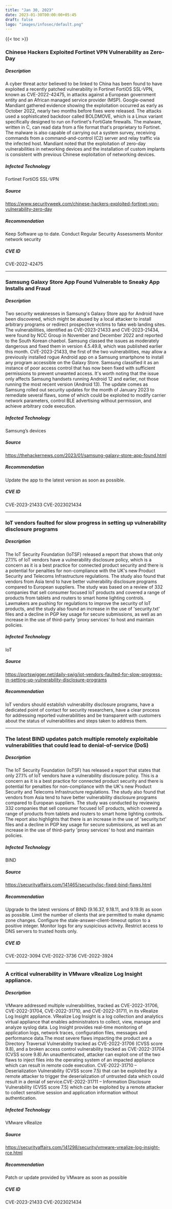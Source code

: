 ```yaml
---
title: "Jan 30, 2023"
date: 2023-01-30T00:00:00+05:45
draft: false
logo: "images/infosec/default.png"
---
```


{{< toc >}}

### Chinese Hackers Exploited Fortinet VPN Vulnerability as Zero-Day

##### Description
A cyber threat actor believed to be linked to China has been found to have exploited a recently patched vulnerability in Fortinet FortiOS SSL-VPN, known as CVE-2022-42475, in attacks against a European government entity and an African managed service provider (MSP). Google-owned Mandiant gathered evidence showing the exploitation occurred as early as October 2022, nearly two months before fixes were released. The attacks used a sophisticated backdoor called BOLDMOVE, which is a Linux variant specifically designed to run on Fortinet's FortiGate firewalls. The malware, written in C, can read data from a file format that's proprietary to Fortinet. The malware is also capable of carrying out a system survey, receiving commands from a command-and-control (C2) server and relay traffic via the infected host. Mandiant noted that the exploitation of zero-day vulnerabilities in networking devices and the installation of custom implants is consistent with previous Chinese exploitation of networking devices.

##### Infected Technology
Fortinet FortiOS SSL-VPN

##### Source
https://www.securityweek.com/chinese-hackers-exploited-fortinet-vpn-vulnerability-zero-day

##### Recommendation
Keep Software up to date.
Conduct Regular Security Assessments
Monitor network security 

##### CVE ID
CVE-2022-42475

----------------

### Samsung Galaxy Store App Found Vulnerable to Sneaky App Installs and Fraud

##### Description
Two security weaknesses in Samsung's Galaxy Store app for Android have been discovered, which might be abused by a local attacker to install arbitrary programs or redirect prospective victims to fake web landing sites. The vulnerabilities, identified as CVE-2023-21433 and CVE-2023-21434, were found by NCC Group in November and December 2022 and reported to the South Korean chaebol. Samsung classed the issues as moderately dangerous and fixed them in version 4.5.49.8, which was published earlier this month. CVE-2023-21433, the first of the two vulnerabilities, may allow a previously installed rogue Android app on a Samsung smartphone to install any program accessible on the Galaxy Store. Samsung classified it as an instance of poor access control that has now been fixed with sufficient permissions to prevent unwanted access. It's worth noting that the issue only affects Samsung handsets running Android 12 and earlier, not those running the most recent version (Android 13). The update comes as Samsung rolled out security updates for the month of January 2023 to remediate several flaws, some of which could be exploited to modify carrier network parameters, control BLE advertising without permission, and achieve arbitrary code execution.

##### Infected Technology
Samsung’s devices

##### Source
https://thehackernews.com/2023/01/samsung-galaxy-store-app-found.html

##### Recommendation
Update the app to the latest version as soon as possible.

##### CVE ID
CVE-2023-21433
CVE-2023021434

----------------

### IoT vendors faulted for slow progress in setting up vulnerability disclosure programs

##### Description
The IoT Security Foundation (IoTSF) released a report that shows that only 27.1% of IoT vendors have a vulnerability disclosure policy, which is a concern as it is a best practice for connected product security and there is a potential for penalties for non-compliance with the UK's new Product Security and Telecoms Infrastructure regulations. The study also found that vendors from Asia tend to have better vulnerability disclosure programs compared to European suppliers. The study was based on a review of 332 companies that sell consumer focused IoT products and covered a range of products from tablets and routers to smart home lighting controls. Lawmakers are pushing for regulations to improve the security of IoT products, and the study also found an increase in the use of 'security.txt' files and a decline in PGP key usage for secure submissions, as well as an increase in the use of third-party 'proxy services' to host and maintain policies.

##### Infected Technology
IoT

##### Source
https://portswigger.net/daily-swig/iot-vendors-faulted-for-slow-progress-in-setting-up-vulnerability-disclosure-programs

##### Recommendation
IoT vendors should establish vulnerability disclosure programs, have a dedicated point of contact for security researchers, have a clear process for addressing reported vulnerabilities and be transparent with customers about the status of vulnerabilities and steps taken to address them.

----------------

### The latest BIND updates patch multiple remotely exploitable vulnerabilities that could lead to denial-of-service (DoS) 

##### Description
The IoT Security Foundation (IoTSF) has released a report that states that only 27.1% of IoT vendors have a vulnerability disclosure policy. This is a concern as it is a best practice for connected product security and there is potential for penalties for non-compliance with the UK's new Product Security and Telecoms Infrastructure regulations. The study also found that vendors from Asia tend to have better vulnerability disclosure programs compared to European suppliers. The study was conducted by reviewing 332 companies that sell consumer focused IoT products, which covered a range of products from tablets and routers to smart home lighting controls. The report also highlights that there is an increase in the use of 'security.txt' files and a decline in PGP key usage for secure submissions, as well as an increase in the use of third-party 'proxy services' to host and maintain policies.

##### Infected Technology
BIND 

##### Source
https://securityaffairs.com/141465/security/isc-fixed-bind-flaws.html

##### Recommendation
Upgrade to the latest versions of BIND (9.16.37, 9.18.11, and 9.19.9) as soon as possible. 
Limit the number of clients that are permitted to make dynamic zone changes. 
Configure the stale-answer-client-timeout option to a positive integer.
Monitor logs for any suspicious activity. 
Restrict access to DNS servers to trusted hosts only.

##### CVE ID
CVE-2022-3094 
CVE-2022-3736 
CVE-2022-3924

----------------

### A critical vulnerability in VMware vRealize Log Insight appliance. 

##### Description
​​VMware addressed multiple vulnerabilities, tracked as CVE-2022-31706, CVE-2022-31704, CVE-2022-31710, and CVE-2022-31711, in its vRealize Log Insight appliance. VRealize Log Insight is a log collection and analytics virtual appliance that enables administrators to collect, view, manage and analyze syslog data. Log Insight provides real-time monitoring of application logs, network traces, configuration files, messages and performance data.The most severe flaws impacting the product are a Directory Traversal Vulnerability tracked as CVE-2022-31706 (CVSS score 9.8), and a broken access control vulnerability tracked as CVE-2022-31704 (CVSS score 9.8).An unauthenticated, attacker can exploit one of the two flaws to inject files into the operating system of an impacted appliance which can result in remote code execution. CVE-2022-31710 – Deserialization Vulnerability (CVSS score 7.5) that can be exploited by a remote attacker to trigger the deserialization of untrusted data which could result in a denial of service.CVE-2022-31711 – Information Disclosure Vulnerability (CVSS score 7.5) which can be exploited by a remote attacker to collect sensitive session and application information without authentication.

##### Infected Technology
VMware vRealize

##### Source
https://securityaffairs.com/141298/security/vmware-vrealize-log-insight-rce.html 

##### Recommendation
Patch or update provided by VMware as soon as possible

##### CVE ID
CVE-2023-21433
CVE-2023021434

